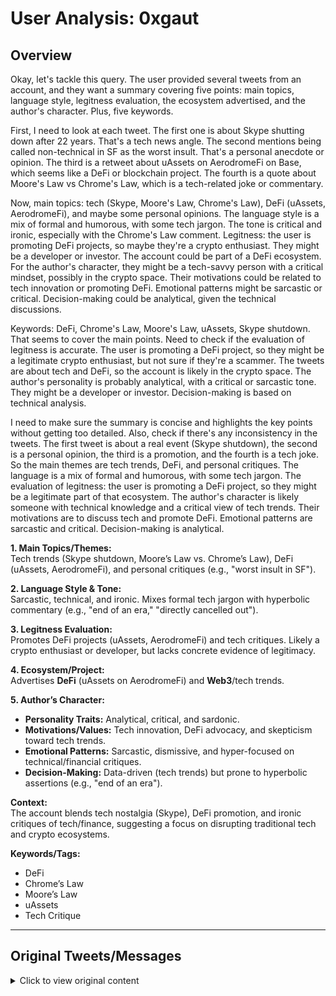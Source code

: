 # User Analysis: 0xgaut

## Overview

<think>
Okay, let's tackle this query. The user provided several tweets from an account, and they want a summary covering five points: main topics, language style, legitness evaluation, the ecosystem advertised, and the author's character. Plus, five keywords.

First, I need to look at each tweet. The first one is about Skype shutting down after 22 years. That's a tech news angle. The second mentions being called non-technical in SF as the worst insult. That's a personal anecdote or opinion. The third is a retweet about uAssets on AerodromeFi on Base, which seems like a DeFi or blockchain project. The fourth is a quote about Moore's Law vs Chrome's Law, which is a tech-related joke or commentary.

Now, main topics: tech (Skype, Moore's Law, Chrome's Law), DeFi (uAssets, AerodromeFi), and maybe some personal opinions. The language style is a mix of formal and humorous, with some tech jargon. The tone is critical and ironic, especially with the Chrome's Law comment. Legitness: the user is promoting DeFi projects, so maybe they're a crypto enthusiast. They might be a developer or investor. The account could be part of a DeFi ecosystem. For the author's character, they might be a tech-savvy person with a critical mindset, possibly in the crypto space. Their motivations could be related to tech innovation or promoting DeFi. Emotional patterns might be sarcastic or critical. Decision-making could be analytical, given the technical discussions.

Keywords: DeFi, Chrome's Law, Moore's Law, uAssets, Skype shutdown. That seems to cover the main points. Need to check if the evaluation of legitness is accurate. The user is promoting a DeFi project, so they might be a legitimate crypto enthusiast, but not sure if they're a scammer. The tweets are about tech and DeFi, so the account is likely in the crypto space. The author's personality is probably analytical, with a critical or sarcastic tone. They might be a developer or investor. Decision-making is based on technical analysis. 

I need to make sure the summary is concise and highlights the key points without getting too detailed. Also, check if there's any inconsistency in the tweets. The first tweet is about a real event (Skype shutdown), the second is a personal opinion, the third is a promotion, and the fourth is a tech joke. So the main themes are tech trends, DeFi, and personal critiques. The language is a mix of formal and humorous, with some tech jargon. The evaluation of legitness: the user is promoting a DeFi project, so they might be a legitimate part of that ecosystem. The author's character is likely someone with technical knowledge and a critical view of tech trends. Their motivations are to discuss tech and promote DeFi. Emotional patterns are sarcastic and critical. Decision-making is analytical.
</think>

**1. Main Topics/Themes:**  
Tech trends (Skype shutdown, Moore’s Law vs. Chrome’s Law), DeFi (uAssets, AerodromeFi), and personal critiques (e.g., "worst insult in SF").  

**2. Language Style & Tone:**  
Sarcastic, technical, and ironic. Mixes formal tech jargon with hyperbolic commentary (e.g., "end of an era," "directly cancelled out").  

**3. Legitness Evaluation:**  
Promotes DeFi projects (uAssets, AerodromeFi) and tech critiques. Likely a crypto enthusiast or developer, but lacks concrete evidence of legitimacy.  

**4. Ecosystem/Project:**  
Advertises **DeFi** (uAssets on AerodromeFi) and **Web3**/tech trends.  

**5. Author’s Character:**  
- **Personality Traits:** Analytical, critical, and sardonic.  
- **Motivations/Values:** Tech innovation, DeFi advocacy, and skepticism toward tech trends.  
- **Emotional Patterns:** Sarcastic, dismissive, and hyper-focused on technical/financial critiques.  
- **Decision-Making:** Data-driven (tech trends) but prone to hyperbolic assertions (e.g., "end of an era").  

**Context:**  
The account blends tech nostalgia (Skype), DeFi promotion, and ironic critiques of tech/finance, suggesting a focus on disrupting traditional tech and crypto ecosystems.  

**Keywords/Tags:**  
- DeFi  
- Chrome’s Law  
- Moore’s Law  
- uAssets  
- Tech Critique
---
## Original Tweets/Messages

<details>
<summary>Click to view original content</summary>

| Type | Content |
|------|---------|
| messages | Skype has officially shut down after 22 years. End of an era. https://t.co/vLm24ajIFZ |
| messages | the worst insult in SF is being called non-technical |
| messages | RT @universaldotxyz: uAssets yield opportunities on @AerodromeFi on @base 

As simple as:
1. Find the uAsset you want to LP on Universal do… |
| tweets | "{\"bookmarkCount\":0,\"conversationId\":\"1917549496776679568\",\"hashtags\":[],\"id\":\"1917549496776679568\",\"isQuoted\":false,\"isRetweet\":false,\"language\":\"en\",\"likes\":5,\"name\":\"gaut\",\"mentions\":[],\"permanentUrl\":\"https://x.com/0xgaut/status/1917549496776679568\",\"photos\":[],\"poll\":null,\"quotes\":0,\"replies\":2,\"retweets\":0,\"text\":\"Moore’s Law is directly cancelled out by Chrome’s Law, because no matter how much computing power and efficiency grows, Chrome’s ability to freeze your computer remains perfectly unchanged\",\"thread\":[],\"timeParsed\":\"2025-04-30T12:00:01.000Z\",\"timestamp\":1746014401,\"urls\":[],\"userId\":\"262018615\",\"username\":\"0xgaut\",\"videos\":[],\"views\":222}" |
| messages | Moore’s Law is directly cancelled out by Chrome’s Law, because no matter how much computing power and efficiency grows, Chrome’s ability to freeze your computer remains perfectly unchanged |

</details>
